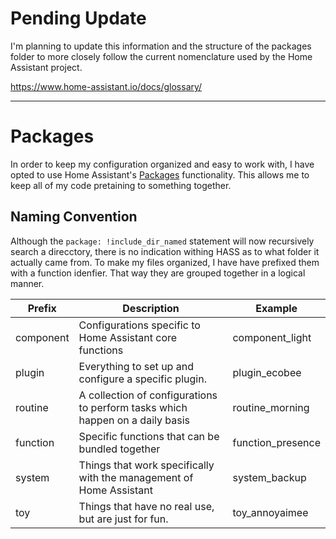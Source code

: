 # Pending Update

I'm planning to update this information and the structure of the packages folder to more closely follow the current nomenclature used by the Home Assistant project. 

https://www.home-assistant.io/docs/glossary/

---
# Packages

In order to keep my configuration organized and easy to work with, I have opted 
to use Home Assistant's 
[Packages](https://www.home-assistant.io/docs/configuration/packages/) 
functionality. This allows me to keep all of my code pretaining to something
together.

## Naming Convention

Although the ```package: !include_dir_named``` statement will now recursively
search a direcctory, there is no indication withing HASS as to what folder it
actually came from. To make my files organized, I have have prefixed them with a
function idenfier. That way they are grouped together in a logical manner.

Prefix | Description | Example
--- | --- | ---
component | Configurations specific to Home Assistant core functions | component_light
plugin | Everything to set up and configure a specific plugin. | plugin_ecobee
routine | A collection of configurations to perform tasks which happen on a daily basis | routine_morning
function | Specific functions that can be bundled together | function_presence
system | Things that work specifically with the management of Home Assistant | system_backup
toy | Things that have no real use, but are just for fun. | toy_annoyaimee
